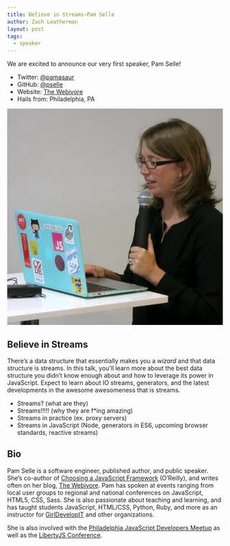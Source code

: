 ```yaml
---
title: Believe in Streams—Pam Selle
author: Zach Leatherman
layout: post
tags:
  - speaker
---
```


We are excited to announce our very first speaker, Pam Selle!

* Twitter: [@pamasaur](https://twitter.com/pamasaur)
* GitHub: [@pselle](https://github.com/pselle)
* Website: [The Webivore](http://thewebivore.com/)
* Hails from: Philadelphia, PA

<img src="/assets/img/speakers/speaker-pamasaur-large.jpg" alt="Photo of Pam Selle" class="avatar-inline">

## Believe in Streams

There’s a data structure that essentially makes you a *wizard* and that data structure is streams. In this talk, you’ll learn more about the best data structure you didn’t know enough about and how to leverage its power in JavaScript. Expect to learn about IO streams, generators, and the latest developments in the awesome awesomeness that is streams.

* Streams? (what are they)
* Streams!!!!! (why they are f*ing amazing)
* Streams in practice (ex. proxy servers)
* Streams in JavaScript (Node, generators in ES6, upcoming browser standards, reactive streams)

## Bio

Pam Selle is a software engineer, published author, and public speaker. She’s co-author of [Choosing a JavaScript Framework](http://shop.oreilly.com/product/9781939902085.do) (O’Reilly), and writes often on her blog, [The Webivore](http://thewebivore.com/). Pam has spoken at events ranging from local user groups to regional and national conferences on JavaScript, HTML5, CSS, Sass. She is also passionate about teaching and learning, and has taught students JavaScript, HTML/CSS, Python, Ruby, and more as an instructor for [GirlDevelopIT](https://www.girldevelopit.com/) and other organizations.

She is also involved with the [Philadelphia JavaScript Developers Meetup](http://www.meetup.com/Philadelphia-JavaScript-Developers/) as well as the [LibertyJS Conference](http://libertyjs.com/).